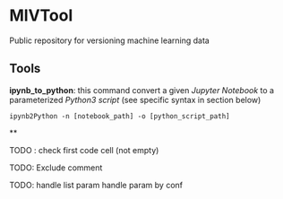 MlVTool
=======
Public repository for versioning machine learning data


Tools
-----

**ipynb_to_python**: this command convert a given *Jupyter Notebook* to a
parameterized *Python3 script* (see specific syntax in section below)

    ipynb2Python -n [notebook_path] -o [python_script_path]
    
**



TODO : check first code cell (not empty)

TODO: Exclude comment 

TODO: handle list param 
handle param by conf    